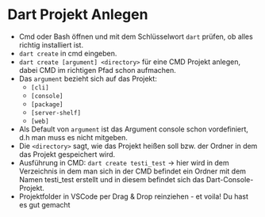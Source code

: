 # Dart Projekt Anlegen

* Cmd oder Bash öffnen und mit dem Schlüsselwort `dart` prüfen, ob alles richtig installiert ist.
* `dart create` in cmd eingeben.
* `dart create [argument] <directory>` für eine CMD Projekt anlegen, dabei CMD im richtigen Pfad schon aufmachen.
* Das `argument` bezieht sich auf das Projekt:
  * `[cli]`
  * `[console]`
  * `[package]`
  * `[server-shelf]`
  * `[web]`
* Als Default von `argument` ist das Argument console schon vordefiniert, d.h man muss es nicht mitgeben.
* Die `<directory>` sagt, wie das Projekt heißen soll bzw. der Ordner in dem das Projekt gespeichert wird.
* Ausführung in CMD: `dart create testi_test` -> hier wird in dem Verzeichnis in dem man sich in der CMD befindet ein Ordner mit dem Namen testi_test erstellt und in diesem befindet sich das Dart-Console-Projekt.
* Projektfolder in VSCode per Drag & Drop reinziehen - et voila! Du hast es gut gemacht
